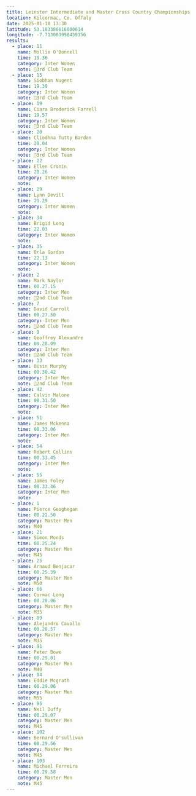 ```yaml
---
title: Leinster Intermediate and Master Cross Country Championships
location: Kilcormac, Co. Offaly
date: 2025-01-18 13:30
latitude: 53.183386616000014 
longitude: -7.713003998439156
results: 
  - place: 11
    name: Mollie O'Donnell
    time: 19.36
    category: Inter Women
    note: 🥉3rd Club Team
  - place: 15
    name: Siobhan Nugent
    time: 19.39
    category: Inter Women
    note: 🥉3rd Club Team
  - place: 19
    name: Ciara Broderick Farrell
    time: 19.57
    category: Inter Women
    note: 🥉3rd Club Team
  - place: 20
    name: Cliodhna Tutty Bardon
    time: 20.04
    category: Inter Women
    note: 🥉3rd Club Team
  - place: 22
    name: Ellen Cronin
    time: 20.26
    category: Inter Women
    note:
  - place: 29
    name: Lynn Devitt
    time: 21.29
    category: Inter Women
    note:
  - place: 34
    name: Brigid Long
    time: 22.03
    category: Inter Women
    note:
  - place: 35
    name: Orla Gordon
    time: 22.13
    category: Inter Women
    note:
  - place: 2
    name: Mark Naylor
    time: 00.27.15
    category: Inter Men
    note: 🥈2nd Club Team
  - place: 7
    name: David Carroll
    time: 00.27.50
    category: Inter Men
    note: 🥈2nd Club Team
  - place: 9
    name: Geoffrey Alexandre
    time: 00.28.09
    category: Inter Men
    note: 🥈2nd Club Team
  - place: 33
    name: Oisin Murphy
    time: 00.30.42
    category: Inter Men
    note: 🥈2nd Club Team
  - place: 42
    name: Calvin Malone
    time: 00.31.50
    category: Inter Men
    note: 
  - place: 51
    name: James Mckenna
    time: 00.33.06
    category: Inter Men
    note: 
  - place: 54
    name: Robert Collins
    time: 00.33.45
    category: Inter Men
    note: 
  - place: 55
    name: James Foley
    time: 00.33.46
    category: Inter Men
    note: 
  - place: 1
    name: Pierce Geoghegan
    time: 00.22.50
    category: Master Men
    note: M40
  - place: 21
    name: Simon Monds
    time: 00.25.24
    category: Master Men
    note: M45
  - place: 25
    name: Arnaud Benjacar
    time: 00.25.39
    category: Master Men
    note: M50
  - place: 66
    name: Cormac Long
    time: 00.28.06
    category: Master Men
    note: M35
  - place: 89
    name: Alejandro Cavallo
    time: 00.28.57
    category: Master Men
    note: M35
  - place: 91
    name: Peter Bowe
    time: 00.29.01
    category: Master Men
    note: M40
  - place: 94
    name: Eddie Mcgrath
    time: 00.29.06
    category: Master Men
    note: M55
  - place: 95
    name: Neil Duffy
    time: 00.29.07
    category: Master Men
    note: M45
  - place: 102
    name: Bernard O'sullivan
    time: 00.29.56
    category: Master Men
    note: M45
  - place: 103
    name: Michael Ferreira
    time: 00.29.58
    category: Master Men
    note: M45
---
```

